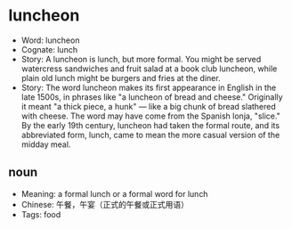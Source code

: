 # luncheon

- Word: luncheon
- Cognate: lunch
- Story: A luncheon is lunch, but more formal. You might be served watercress sandwiches and fruit salad at a book club luncheon, while plain old lunch might be burgers and fries at the diner.
- Story: The word luncheon makes its first appearance in English in the late 1500s, in phrases like "a luncheon of bread and cheese." Originally it meant "a thick piece, a hunk" — like a big chunk of bread slathered with cheese. The word may have come from the Spanish lonja, "slice." By the early 19th century, luncheon had taken the formal route, and its abbreviated form, lunch, came to mean the more casual version of the midday meal.

## noun

- Meaning: a formal lunch or a formal word for lunch
- Chinese: 午餐，午宴（正式的午餐或正式用语）
- Tags: food

